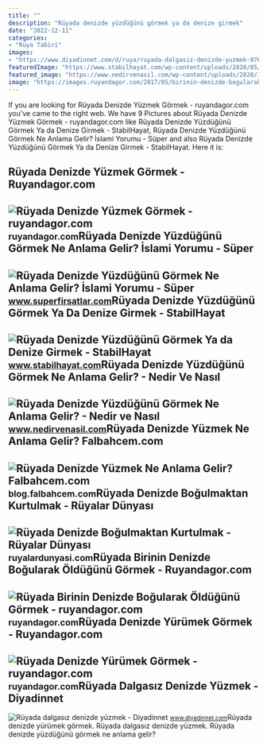 ```yaml
---
title: ""
description: "Rüyada denizde yüzdüğünü görmek ya da denize girmek"
date: "2022-12-11"
categories:
- "Ruya Tabiri"
images:
- "https://www.diyadinnet.com/d/ruya/ruyada-dalgasiz-denizde-yuzmek-9769.jpg"
featuredImage: "https://www.stabilhayat.com/wp-content/uploads/2020/05/rüyada-denizde-yüzdüğünü-görmek.jpg"
featured_image: "https://www.nedirvenasil.com/wp-content/uploads/2020/11/Ruyada-Denizde-Yuzdugunu-Gormek.jpg"
image: "https://images.ruyandagor.com/2017/05/birinin-denizde-bogularak-oldugunu-gormek-2306.jpg"
---
```


If you are looking for Rüyada Denizde Yüzmek Görmek - ruyandagor.com you've came to the right web. We have 9 Pictures about Rüyada Denizde Yüzmek Görmek - ruyandagor.com like Rüyada Denizde Yüzdüğünü Görmek Ya da Denize Girmek - StabilHayat, Rüyada Denizde Yüzdüğünü Görmek Ne Anlama Gelir? İslami Yorumu - Süper and also Rüyada Denizde Yüzdüğünü Görmek Ya da Denize Girmek - StabilHayat. Here it is:

Rüyada Denizde Yüzmek Görmek - Ruyandagor.com
---------------------------------------------

 ![Rüyada Denizde Yüzmek Görmek - ruyandagor.com](https://images.ruyandagor.com/2017/04/denizde-yuzmek-gormek-1833.jpg) <small>ruyandagor.com</small>Rüyada Denizde Yüzdüğünü Görmek Ne Anlama Gelir? İslami Yorumu - Süper
----------------------------------------------------------------------

 ![Rüyada Denizde Yüzdüğünü Görmek Ne Anlama Gelir? İslami Yorumu - Süper](https://www.superfirsatlar.com/wp-content/uploads/2020/10/ruyada-denizde-yuzdugunu-gormek-ne-anlama-gelir-islami-yorumu.jpg) <small>www.superfirsatlar.com</small>Rüyada Denizde Yüzdüğünü Görmek Ya Da Denize Girmek - StabilHayat
-----------------------------------------------------------------

 ![Rüyada Denizde Yüzdüğünü Görmek Ya da Denize Girmek - StabilHayat](https://www.stabilhayat.com/wp-content/uploads/2020/05/rüyada-denizde-yüzdüğünü-görmek.jpg) <small>www.stabilhayat.com</small>Rüyada Denizde Yüzdüğünü Görmek Ne Anlama Gelir? - Nedir Ve Nasıl
-----------------------------------------------------------------

 ![Rüyada Denizde Yüzdüğünü Görmek Ne Anlama Gelir? - Nedir ve Nasıl](https://www.nedirvenasil.com/wp-content/uploads/2020/11/Ruyada-Denizde-Yuzdugunu-Gormek.jpg) <small>www.nedirvenasil.com</small>Rüyada Denizde Yüzmek Ne Anlama Gelir? Falbahcem.com
----------------------------------------------------

 ![Rüyada Denizde Yüzmek Ne Anlama Gelir? Falbahcem.com](https://blog.falbahcem.com/wp-content/uploads/2020/02/yüzmek.jpg) <small>blog.falbahcem.com</small>Rüyada Denizde Boğulmaktan Kurtulmak - Rüyalar Dünyası
------------------------------------------------------

 ![Rüyada Denizde Boğulmaktan Kurtulmak - Rüyalar Dünyası](http://ruyalardunyasi.com/wp-content/uploads/2050/10/1-9.jpg) <small>ruyalardunyasi.com</small>Rüyada Birinin Denizde Boğularak Öldüğünü Görmek - Ruyandagor.com
-----------------------------------------------------------------

 ![Rüyada Birinin Denizde Boğularak Öldüğünü Görmek - ruyandagor.com](https://images.ruyandagor.com/2017/05/birinin-denizde-bogularak-oldugunu-gormek-2306.jpg) <small>ruyandagor.com</small>Rüyada Denizde Yürümek Görmek - Ruyandagor.com
----------------------------------------------

 ![Rüyada Denizde Yürümek Görmek - ruyandagor.com](https://images.ruyandagor.com/2017/04/denizde-yurumek-gormek-1721.jpg) <small>ruyandagor.com</small>Rüyada Dalgasız Denizde Yüzmek - Diyadinnet
-------------------------------------------

 ![Rüyada dalgasız denizde yüzmek - Diyadinnet](https://www.diyadinnet.com/d/ruya/ruyada-dalgasiz-denizde-yuzmek-9769.jpg) <small>www.diyadinnet.com</small>Rüyada denizde yürümek görmek. Rüyada dalgasız denizde yüzmek. Rüyada denizde yüzdüğünü görmek ne anlama gelir?
